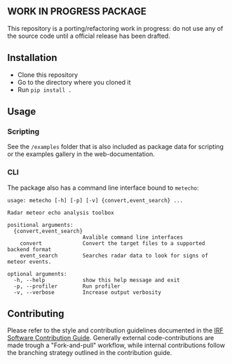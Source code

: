 ## WORK IN PROGRESS PACKAGE

This repository is a porting/refactoring work in progress: do not use any of the source code until a official release has been drafted.

## Installation

- Clone this repository 
- Go to the directory where you cloned it
- Run `pip install .`

## Usage

### Scripting

See the `/examples` folder that is also included as package data for scripting or the examples gallery in the web-documentation.

### CLI

The package also has a command line interface bound to `metecho`:

```
usage: metecho [-h] [-p] [-v] {convert,event_search} ...

Radar meteor echo analysis toolbox

positional arguments:
  {convert,event_search}
                        Avalible command line interfaces
    convert             Convert the target files to a supported backend format
    event_search        Searches radar data to look for signs of meteor events.

optional arguments:
  -h, --help            show this help message and exit
  -p, --profiler        Run profiler
  -v, --verbose         Increase output verbosity
```

## Contributing

Please refer to the style and contribution guidelines documented in the 
[IRF Software Contribution Guide](https://danielk.developer.irf.se/software_contribution_guide/). 
Generally external code-contributions are made trough a "Fork-and-pull" 
workflow, while internal contributions follow the branching strategy outlined 
in the contribution guide.